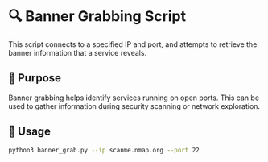 # 🔍 Banner Grabbing Script

This script connects to a specified IP and port, and attempts to retrieve the banner information that a service reveals.

## 📌 Purpose

Banner grabbing helps identify services running on open ports. This can be used to gather information during security scanning or network exploration.

## 🧪 Usage

```bash
python3 banner_grab.py --ip scanme.nmap.org --port 22
